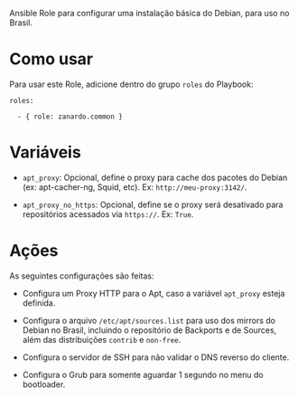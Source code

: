 Ansible Role para configurar uma instalação básica do Debian, para uso no
Brasil.

# Como usar

Para usar este Role, adicione dentro do grupo `roles` do Playbook:

```
roles:

  - { role: zanardo.common }
  ```

# Variáveis

- `apt_proxy`: Opcional, define o proxy para cache dos pacotes do Debian (ex:
  apt-cacher-ng, Squid, etc). Ex: `http://meu-proxy:3142/`.

- `apt_proxy_no_https`: Opcional, define se o proxy será desativado para
  repositórios acessados via `https://`. Ex: `True`.

# Ações

As seguintes configurações são feitas:

- Configura um Proxy HTTP para o Apt, caso a variável `apt_proxy` esteja
  definida.

- Configura o arquivo `/etc/apt/sources.list` para uso dos mirrors do Debian no
  Brasil, incluindo o repositório de Backports e de Sources, além das
  distribuições `contrib` e `non-free`.

- Configura o servidor de SSH para não validar o DNS reverso do cliente.

- Configura o Grub para somente aguardar 1 segundo no menu do bootloader.
